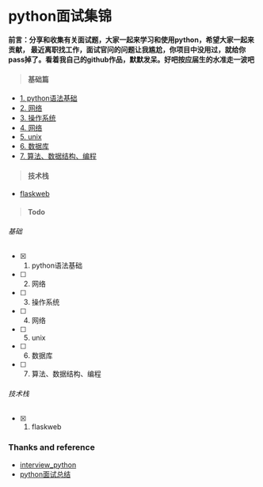# python面试集锦

**前言：分享和收集有关面试题，大家一起来学习和使用python，希望大家一起来贡献， 最近离职找工作，面试官问的问题让我尴尬，你项目中没用过，就给你pass掉了。看着我自己的github作品，默默发呆。好吧按应届生的水准走一波吧**



>#### 基础篇

  * [1. python语法基础](https://github.com/jasonhubs/python_interview/blob/master/interview_syntaxbase/chap_syntax.md/#chap1-python语言特性)
  * [2. 网络](#3)
  * [3. 操作系统](#4)
  * [4. 网络](#5)
  * [5. unix](#6)
  * [6. 数据库](#7)
  * [7. 算法、数据结构、编程](https://github.com/jasonhubs/python_interview/blob/master/interview_syntaxbase/chap_programming.md/#chap7-编程数据结构和算法)


>#### 技术栈

  * [flaskweb](#2.1)

>#### Todo

###### 基础

  - [x] 1. python语法基础
  - [ ] 2. 网络
  - [ ] 3. 操作系统
  - [ ] 4. 网络
  - [ ] 5. unix
  - [ ] 6. 数据库
  - [ ] 7. 算法、数据结构、编程

###### 技术栈
  - [x] 1. flaskweb


















### Thanks and reference
-  [interview_python](https://github.com/taizilongxu/interview_python)
- [python面试总结](https://www.cnblogs.com/luchuangao/articles/Interview.html)
